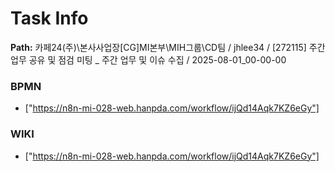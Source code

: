 # Task Info

**Path:** 카페24(주)\본사사업장\[CG]MI본부\MIH그룹\CD팀 / jhlee34 / [272115] 주간 업무 공유 및 점검 미팅 _ 주간 업무 및 이슈 수집 / 2025-08-01_00-00-00

### BPMN
- ["https://n8n-mi-028-web.hanpda.com/workflow/ijQd14Aqk7KZ6eGy"]

### WIKI
- ["https://n8n-mi-028-web.hanpda.com/workflow/ijQd14Aqk7KZ6eGy"]

